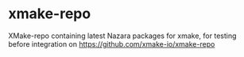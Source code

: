 # xmake-repo
XMake-repo containing latest Nazara packages for xmake, for testing before integration on https://github.com/xmake-io/xmake-repo
